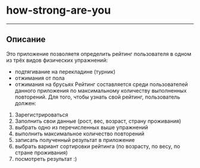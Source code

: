 # how-strong-are-you

---

## Описание

Это приложение позволяетя определить рейтинг пользователя в одном из трёх видов физических упражнений:

- подтягивание на перекладине (турник)
- отжимания от пола
- отжимания на брусьях
  Рейтинг составляется среди пользователей данного приложения по максимальному количеству выполненных повторений.
  Для того, чтобы узнать свой рейтинг, пользователь должен:

1. Зарегистрироваться
2. Заполнить свои данные (рост, вес, возраст, страну проживания)
3. выбрать одно из перечисленных выше упражнений
4. выполнить максимальное количество повторений
5. записать полученный результат в приложение
6. выбрать вариант сортировки рейтинга (по возрасту, по весу, по стране проживания)
7. посмотреть результат :)

